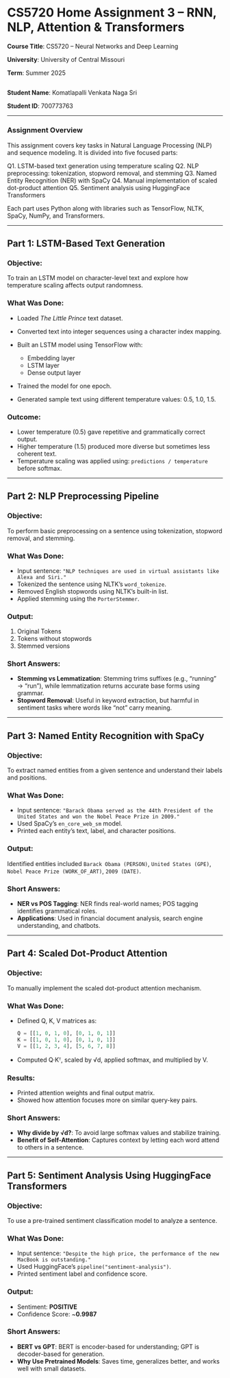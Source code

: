 # **CS5720 Home Assignment 3 – RNN, NLP, Attention & Transformers**

 **Course Title**: CS5720 – Neural Networks and Deep Learning
 
 **University**: University of Central Missouri
 
 **Term**: Summer 2025
##   

**Student Name**: Komatlapalli Venkata Naga Sri

**Student ID**: 700773763

---

### **Assignment Overview**

This assignment covers key tasks in Natural Language Processing (NLP) and sequence modeling. It is divided into five focused parts:

Q1. LSTM-based text generation using temperature scaling
Q2. NLP preprocessing: tokenization, stopword removal, and stemming
Q3. Named Entity Recognition (NER) with SpaCy
Q4. Manual implementation of scaled dot-product attention
Q5. Sentiment analysis using HuggingFace Transformers

Each part uses Python along with libraries such as TensorFlow, NLTK, SpaCy, NumPy, and Transformers.

---

## **Part 1: LSTM-Based Text Generation**

### **Objective:**

To train an LSTM model on character-level text and explore how temperature scaling affects output randomness.

### **What Was Done:**

* Loaded *The Little Prince* text dataset.
* Converted text into integer sequences using a character index mapping.
* Built an LSTM model using TensorFlow with:

  * Embedding layer
  * LSTM layer
  * Dense output layer
* Trained the model for one epoch.
* Generated sample text using different temperature values: 0.5, 1.0, 1.5.

### **Outcome:**

* Lower temperature (0.5) gave repetitive and grammatically correct output.
* Higher temperature (1.5) produced more diverse but sometimes less coherent text.
* Temperature scaling was applied using: `predictions / temperature` before softmax.

---

## **Part 2: NLP Preprocessing Pipeline**

### **Objective:**

To perform basic preprocessing on a sentence using tokenization, stopword removal, and stemming.

### **What Was Done:**

* Input sentence: `"NLP techniques are used in virtual assistants like Alexa and Siri."`
* Tokenized the sentence using NLTK’s `word_tokenize`.
* Removed English stopwords using NLTK’s built-in list.
* Applied stemming using the `PorterStemmer`.

### **Output:**

1. Original Tokens
2. Tokens without stopwords
3. Stemmed versions

### **Short Answers:**

* **Stemming vs Lemmatization**: Stemming trims suffixes (e.g., “running” → “run”), while lemmatization returns accurate base forms using grammar.
* **Stopword Removal**: Useful in keyword extraction, but harmful in sentiment tasks where words like “not” carry meaning.

---

## **Part 3: Named Entity Recognition with SpaCy**

### **Objective:**

To extract named entities from a given sentence and understand their labels and positions.

### **What Was Done:**

* Input sentence:
  `"Barack Obama served as the 44th President of the United States and won the Nobel Peace Prize in 2009."`
* Used SpaCy’s `en_core_web_sm` model.
* Printed each entity’s text, label, and character positions.

### **Output:**

Identified entities included `Barack Obama (PERSON)`, `United States (GPE)`, `Nobel Peace Prize (WORK_OF_ART)`, `2009 (DATE)`.

### **Short Answers:**

* **NER vs POS Tagging**: NER finds real-world names; POS tagging identifies grammatical roles.
* **Applications**: Used in financial document analysis, search engine understanding, and chatbots.

---

## **Part 4: Scaled Dot-Product Attention**

### **Objective:**

To manually implement the scaled dot-product attention mechanism.

### **What Was Done:**

* Defined Q, K, V matrices as:

  ```python
  Q = [[1, 0, 1, 0], [0, 1, 0, 1]]
  K = [[1, 0, 1, 0], [0, 1, 0, 1]]
  V = [[1, 2, 3, 4], [5, 6, 7, 8]]
  ```
* Computed Q·Kᵀ, scaled by √d, applied softmax, and multiplied by V.

### **Results:**

* Printed attention weights and final output matrix.
* Showed how attention focuses more on similar query-key pairs.

### **Short Answers:**

* **Why divide by √d?**: To avoid large softmax values and stabilize training.
* **Benefit of Self-Attention**: Captures context by letting each word attend to others in a sentence.

---

## **Part 5: Sentiment Analysis Using HuggingFace Transformers**

### **Objective:**

To use a pre-trained sentiment classification model to analyze a sentence.

### **What Was Done:**

* Input sentence:
  `"Despite the high price, the performance of the new MacBook is outstanding."`
* Used HuggingFace’s `pipeline("sentiment-analysis")`.
* Printed sentiment label and confidence score.

### **Output:**

* Sentiment: **POSITIVE**
* Confidence Score: \~**0.9987**

### **Short Answers:**

* **BERT vs GPT**: BERT is encoder-based for understanding; GPT is decoder-based for generation.
* **Why Use Pretrained Models**: Saves time, generalizes better, and works well with small datasets.
